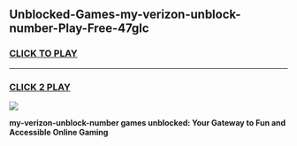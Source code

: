 
## Unblocked-Games-my-verizon-unblock-number-Play-Free-47glc
<h3>
<a href="https://premium76.site?title=my-verizon-unblock-number&ref=10A">CLICK TO PLAY</a></h3>
<hr>

<h3>
<a href="https://premium76.site?title=my-verizon-unblock-number&ref=10A">CLICK 2 PLAY</a>
  
</h3>

<a href="https://premium76.site?title=my-verizon-unblock-number&ref=10A"><img src="https://clearcache.store/games.png"></a>


**my-verizon-unblock-number games unblocked: Your Gateway to Fun and Accessible Online Gaming**
